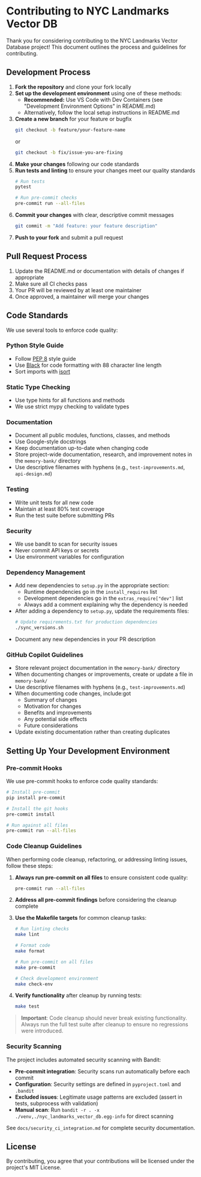 # Contributing to NYC Landmarks Vector DB

Thank you for considering contributing to the NYC Landmarks Vector Database project!
This document outlines the process and guidelines for contributing.

## Development Process

1. **Fork the repository** and clone your fork locally
1. **Set up the development environment** using one of these methods:
   - **Recommended:** Use VS Code with Dev Containers (see "Development Environment
     Options" in README.md)
   - Alternatively, follow the local setup instructions in README.md
1. **Create a new branch** for your feature or bugfix
   ```bash
   git checkout -b feature/your-feature-name
   ```
   or
   ```bash
   git checkout -b fix/issue-you-are-fixing
   ```
1. **Make your changes** following our code standards
1. **Run tests and linting** to ensure your changes meet our quality standards
   ```bash
   # Run tests
   pytest

   # Run pre-commit checks
   pre-commit run --all-files
   ```
1. **Commit your changes** with clear, descriptive commit messages
   ```bash
   git commit -m "Add feature: your feature description"
   ```
1. **Push to your fork** and submit a pull request

## Pull Request Process

1. Update the README.md or documentation with details of changes if appropriate
1. Make sure all CI checks pass
1. Your PR will be reviewed by at least one maintainer
1. Once approved, a maintainer will merge your changes

## Code Standards

We use several tools to enforce code quality:

### Python Style Guide

- Follow [PEP 8](https://www.python.org/dev/peps/pep-0008/) style guide
- Use [Black](https://black.readthedocs.io/) for code formatting with 88 character line
  length
- Sort imports with [isort](https://pycqa.github.io/isort/)

### Static Type Checking

- Use type hints for all functions and methods
- We use strict mypy checking to validate types

### Documentation

- Document all public modules, functions, classes, and methods
- Use Google-style docstrings
- Keep documentation up-to-date when changing code
- Store project-wide documentation, research, and improvement notes in the
  `memory-bank/` directory
- Use descriptive filenames with hyphens (e.g., `test-improvements.md`, `api-design.md`)

### Testing

- Write unit tests for all new code
- Maintain at least 80% test coverage
- Run the test suite before submitting PRs

### Security

- We use bandit to scan for security issues
- Never commit API keys or secrets
- Use environment variables for configuration

### Dependency Management

- Add new dependencies to `setup.py` in the appropriate section:
  - Runtime dependencies go in the `install_requires` list
  - Development dependencies go in the `extras_require["dev"]` list
  - Always add a comment explaining why the dependency is needed
- After adding a dependency to `setup.py`, update the requirements files:
  ```bash
  # Update requirements.txt for production dependencies
  ./sync_versions.sh
  ```
- Document any new dependencies in your PR description

### GitHub Copilot Guidelines

- Store relevant project documentation in the `memory-bank/` directory
- When documenting changes or improvements, create or update a file in `memory-bank/`
- Use descriptive filenames with hyphens (e.g., `test-improvements.md`)
- When documenting code changes, include:got
  - Summary of changes
  - Motivation for changes
  - Benefits and improvements
  - Any potential side effects
  - Future considerations
- Update existing documentation rather than creating duplicates

## Setting Up Your Development Environment

### Pre-commit Hooks

We use pre-commit hooks to enforce code quality standards:

```bash
# Install pre-commit
pip install pre-commit

# Install the git hooks
pre-commit install

# Run against all files
pre-commit run --all-files
```

### Code Cleanup Guidelines

When performing code cleanup, refactoring, or addressing linting issues, follow these steps:

1. **Always run pre-commit on all files** to ensure consistent code quality:

   ```bash
   pre-commit run --all-files
   ```

1. **Address all pre-commit findings** before considering the cleanup complete

1. **Use the Makefile targets** for common cleanup tasks:

   ```bash
   # Run linting checks
   make lint

   # Format code
   make format

   # Run pre-commit on all files
   make pre-commit

   # Check development environment
   make check-env
   ```

1. **Verify functionality** after cleanup by running tests:

   ```bash
   make test
   ```

> **Important**: Code cleanup should never break existing functionality. Always run the full test suite after cleanup to ensure no regressions were introduced.

### Security Scanning

The project includes automated security scanning with Bandit:

- **Pre-commit integration**: Security scans run automatically before each commit
- **Configuration**: Security settings are defined in `pyproject.toml` and `.bandit`
- **Excluded issues**: Legitimate usage patterns are excluded (assert in tests, subprocess with validation)
- **Manual scan**: Run `bandit -r . -x ./venv,./nyc_landmarks_vector_db.egg-info` for direct scanning

See `docs/security_ci_integration.md` for complete security documentation.

## License

By contributing, you agree that your contributions will be licensed under the project's
MIT License.
